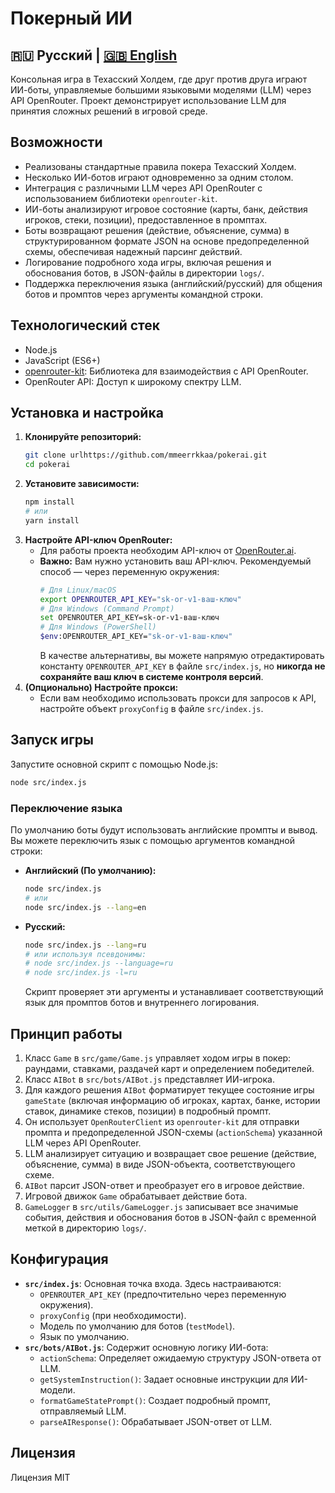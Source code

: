# Покерный ИИ

**🇷🇺 Русский** | [🇬🇧 English](./README.md)
---

Консольная игра в Техасский Холдем, где друг против друга играют ИИ-боты, управляемые большими языковыми моделями (LLM) через API OpenRouter. Проект демонстрирует использование LLM для принятия сложных решений в игровой среде.

## Возможности

*   Реализованы стандартные правила покера Техасский Холдем.
*   Несколько ИИ-ботов играют одновременно за одним столом.
*   Интеграция с различными LLM через API OpenRouter с использованием библиотеки `openrouter-kit`.
*   ИИ-боты анализируют игровое состояние (карты, банк, действия игроков, стеки, позиции), предоставленное в промптах.
*   Боты возвращают решения (действие, объяснение, сумма) в структурированном формате JSON на основе предопределенной схемы, обеспечивая надежный парсинг действий.
*   Логирование подробного хода игры, включая решения и обоснования ботов, в JSON-файлы в директории `logs/`.
*   Поддержка переключения языка (английский/русский) для общения ботов и промптов через аргументы командной строки.

## Технологический стек

*   Node.js
*   JavaScript (ES6+)
*   [openrouter-kit](https://github.com/mmeerrkkaa/openrouter-kit): Библиотека для взаимодействия с API OpenRouter.
*   OpenRouter API: Доступ к широкому спектру LLM.

## Установка и настройка

1.  **Клонируйте репозиторий:**
    ```bash
    git clone urlhttps://github.com/mmeerrkkaa/pokerai.git
    cd pokerai
    ```
2.  **Установите зависимости:**
    ```bash
    npm install
    # или
    yarn install
    ```
3.  **Настройте API-ключ OpenRouter:**
    *   Для работы проекта необходим API-ключ от [OpenRouter.ai](https://openrouter.ai/).
    *   **Важно:** Вам нужно установить ваш API-ключ. Рекомендуемый способ — через переменную окружения:
        ```bash
        # Для Linux/macOS
        export OPENROUTER_API_KEY="sk-or-v1-ваш-ключ"
        # Для Windows (Command Prompt)
        set OPENROUTER_API_KEY=sk-or-v1-ваш-ключ
        # Для Windows (PowerShell)
        $env:OPENROUTER_API_KEY="sk-or-v1-ваш-ключ"
        ```
        В качестве альтернативы, вы можете напрямую отредактировать константу `OPENROUTER_API_KEY` в файле `src/index.js`, но **никогда не сохраняйте ваш ключ в системе контроля версий**.
4.  **(Опционально) Настройте прокси:**
    *   Если вам необходимо использовать прокси для запросов к API, настройте объект `proxyConfig` в файле `src/index.js`.

## Запуск игры

Запустите основной скрипт с помощью Node.js:

```bash
node src/index.js
```

### Переключение языка

По умолчанию боты будут использовать английские промпты и вывод. Вы можете переключить язык с помощью аргументов командной строки:

*   **Английский (По умолчанию):**
    ```bash
    node src/index.js
    # или
    node src/index.js --lang=en
    ```
*   **Русский:**
    ```bash
    node src/index.js --lang=ru
    # или используя псевдонимы:
    # node src/index.js --language=ru
    # node src/index.js -l=ru
    ```
    Скрипт проверяет эти аргументы и устанавливает соответствующий язык для промптов ботов и внутреннего логирования.

## Принцип работы

1.  Класс `Game` в `src/game/Game.js` управляет ходом игры в покер: раундами, ставками, раздачей карт и определением победителей.
2.  Класс `AIBot` в `src/bots/AIBot.js` представляет ИИ-игрока.
3.  Для каждого решения `AIBot` форматирует текущее состояние игры `gameState` (включая информацию об игроках, картах, банке, истории ставок, динамике стеков, позиции) в подробный промпт.
4.  Он использует `OpenRouterClient` из `openrouter-kit` для отправки промпта и предопределенной JSON-схемы (`actionSchema`) указанной LLM через API OpenRouter.
5.  LLM анализирует ситуацию и возвращает свое решение (действие, объяснение, сумма) в виде JSON-объекта, соответствующего схеме.
6.  `AIBot` парсит JSON-ответ и преобразует его в игровое действие.
7.  Игровой движок `Game` обрабатывает действие бота.
8.  `GameLogger` в `src/utils/GameLogger.js` записывает все значимые события, действия и обоснования ботов в JSON-файл с временной меткой в директорию `logs/`.

## Конфигурация

*   **`src/index.js`**: Основная точка входа. Здесь настраиваются:
    *   `OPENROUTER_API_KEY` (предпочтительно через переменную окружения).
    *   `proxyConfig` (при необходимости).
    *   Модель по умолчанию для ботов (`testModel`).
    *   Язык по умолчанию.
*   **`src/bots/AIBot.js`**: Содержит основную логику ИИ-бота:
    *   `actionSchema`: Определяет ожидаемую структуру JSON-ответа от LLM.
    *   `getSystemInstruction()`: Задает основные инструкции для ИИ-модели.
    *   `formatGameStatePrompt()`: Создает подробный промпт, отправляемый LLM.
    *   `parseAIResponse()`: Обрабатывает JSON-ответ от LLM.

## Лицензия

Лицензия MIT
